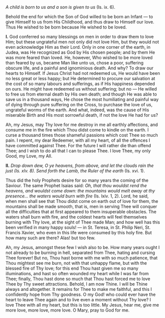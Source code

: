 
*A child is born to us and a son is given to us* (Is. ix. 6).

Behold the end for which the Son of God willed to be born an Infant — to give Himself to us from His Childhood, and thus draw to Himself our love. Thus He wished to be born because He wished to be loved.

**I\.** God conferred so many blessings on men in order to draw them to love Him; but these ungrateful men not only did not love Him, but they would not even acknowledge Him as their Lord. Only in one corner of the earth, in Judea, was He recognized as God by His chosen people; and by them He was more feared than loved. He, however, Who wished to be more loved than feared by us, became Man like unto us, chose a poor, suffering obscure life, and a painful and ignominious death. And why? To draw our hearts to Himself. If Jesus Christ had not redeemed us, He would have been no less great or less happy; but He determined to procure our salvation at the cost of so many labours and sufferings, as if His happiness depended on ours. He might have redeemed us without suffering; but no — He willed to free us from eternal death by His own death; and though He was able to save us in a thousand ways, He chose the most humiliating and painful way of dying through pure suffering on the Cross, to purchase the love of us, ungrateful worms of the earth. And what, indeed, was the cause of His miserable Birth and His most sorrowful death, if not the love He had for us?

Ah, my Jesus, may Thy love for me destroy in me all earthly affections, and consume me in the fire which Thou didst come to kindle on the earth. I curse a thousand times those shameful passions which cost Thee so much pain. I repent, my dear Redeemer, with all my heart, of all the offences I have committed against Thee. For the future I will rather die than offend Thee; and I wish to do all that I can to please Thee. I love Thee, my only Good, my Love, my All.

**II\.** *Drop down dew, O ye heavens, from above, and let the clouds rain the just (Is. xlv. 8). Send forth the Lamb, the Ruler of the earth* (Is. xvi. 1).

Thus did the holy Prophets desire for so many years the coming of the Saviour. The same Prophet Isaias said: *Oh, that thou wouldst rend the heavens, and wouldst come down: the mountains would melt away at thy presence... the waters would burn with fire* (Is. lxiv. 1, 2). Lord, he said, when men shall see that Thou didst come on earth out of love for them, the mountains shall be made smooth, that is, men in serving Thee will conquer all the difficulties that at first appeared to them insuperable obstacles. The waters shall burn with fire, and the coldest hearts will feel themselves burning with Thy love, at the sight of Thee made Man; and how well has this been verified in many happy souls! — in St. Teresa, in St. Philip Neri, St. Francis Xavier, who even in this life were consumed by this holy fire. But how many such are there? Alas! but too few.

Ah, my Jesus, amongst these few I wish also to be. How many years ought I not already to be burning in hell, separated from Thee, hating and cursing Thee forever! But no, Thou hast borne with me with so much patience, that Thou mightest see me burn, not with that unhappy flame, but with the blessed fire of Thy love; for this end Thou hast given me so many illuminations, and hast so often wounded my heart while I was far from Thee; finally, Thou hast done so much that Thou hast forced me to love Thee by Thy sweet attractions. Behold, I am now Thine. I will be Thine always and altogether. It remains for Thee to make me faithful, and this I confidently hope from Thy goodness. O my God! who could ever have the heart to leave Thee again and to live even a moment without Thy love? I love Thee with all my heart, but this is too little. My Jesus, hear me, give me more love, more love, more love. O Mary, pray to God for me.

